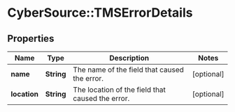 # CyberSource::TMSErrorDetails

## Properties
Name | Type | Description | Notes
------------ | ------------- | ------------- | -------------
**name** | **String** | The name of the field that caused the error. | [optional] 
**location** | **String** | The location of the field that caused the error. | [optional] 


